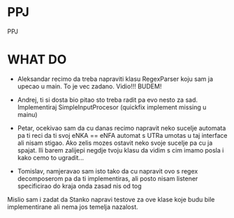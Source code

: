 PPJ
===

PPJ

# WHAT DO

- Aleksandar recimo da treba napraviti klasu RegexParser koju sam ja upecao u main. To je vec zadano. Vidio!!! BUDEM!
  
- Andrej, ti si dosta bio pitao sto treba radit pa evo nesto za sad. Implementiraj SimpleInputProcesor
(quickfix implement missing u mainu)

- Petar, ocekivao sam da cu danas recimo napravit neko sucelje automata pa ti reci da ti svoj eNKA == eNFA 
automat s UTRa umotas u taj interface ali nisam stigao. Ako zelis mozes ostavit neko svoje sucelje pa cu ja 
spajat. Ili barem zalijepi negdje tvoju klasu da vidim s cim imamo posla i kako cemo to ugradit...

- Tomislav, namjeravao sam isto tako da cu napravit ovo s regex decomposerom pa da ti implementiras, ali posto
nisam listener specificirao do kraja onda zasad nis od tog

Mislio sam i zadat da Stanko napravi testove za ove klase koje budu bile implementirane ali nema jos temelja nazalost.
